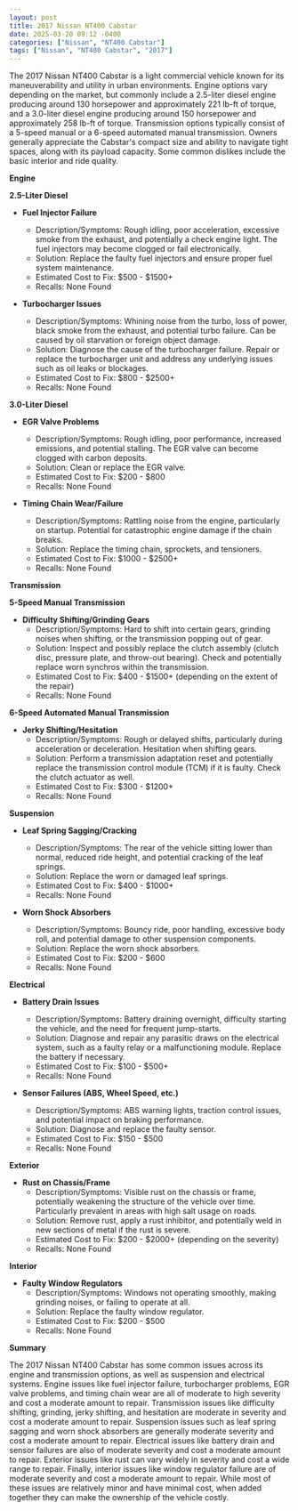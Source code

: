 ```yaml
---
layout: post
title: 2017 Nissan NT400 Cabstar
date: 2025-03-20 09:12 -0400
categories: ["Nissan", "NT400 Cabstar"]
tags: ["Nissan", "NT400 Cabstar", "2017"]
---
```

The 2017 Nissan NT400 Cabstar is a light commercial vehicle known for its maneuverability and utility in urban environments. Engine options vary depending on the market, but commonly include a 2.5-liter diesel engine producing around 130 horsepower and approximately 221 lb-ft of torque, and a 3.0-liter diesel engine producing around 150 horsepower and approximately 258 lb-ft of torque. Transmission options typically consist of a 5-speed manual or a 6-speed automated manual transmission. Owners generally appreciate the Cabstar's compact size and ability to navigate tight spaces, along with its payload capacity. Some common dislikes include the basic interior and ride quality.

**Engine**

**2.5-Liter Diesel**

*   **Fuel Injector Failure**
    *   Description/Symptoms: Rough idling, poor acceleration, excessive smoke from the exhaust, and potentially a check engine light. The fuel injectors may become clogged or fail electronically.
    *   Solution: Replace the faulty fuel injectors and ensure proper fuel system maintenance.
    *   Estimated Cost to Fix: $500 - $1500+
    *   Recalls: None Found

*   **Turbocharger Issues**
    *   Description/Symptoms: Whining noise from the turbo, loss of power, black smoke from the exhaust, and potential turbo failure. Can be caused by oil starvation or foreign object damage.
    *   Solution: Diagnose the cause of the turbocharger failure. Repair or replace the turbocharger unit and address any underlying issues such as oil leaks or blockages.
    *   Estimated Cost to Fix: $800 - $2500+
    *   Recalls: None Found

**3.0-Liter Diesel**

*   **EGR Valve Problems**
    *   Description/Symptoms: Rough idling, poor performance, increased emissions, and potential stalling. The EGR valve can become clogged with carbon deposits.
    *   Solution: Clean or replace the EGR valve.
    *   Estimated Cost to Fix: $200 - $800
    *   Recalls: None Found

*   **Timing Chain Wear/Failure**
    *   Description/Symptoms: Rattling noise from the engine, particularly on startup. Potential for catastrophic engine damage if the chain breaks.
    *   Solution: Replace the timing chain, sprockets, and tensioners.
    *   Estimated Cost to Fix: $1000 - $2500+
    *   Recalls: None Found

**Transmission**

**5-Speed Manual Transmission**

*   **Difficulty Shifting/Grinding Gears**
    *   Description/Symptoms: Hard to shift into certain gears, grinding noises when shifting, or the transmission popping out of gear.
    *   Solution: Inspect and possibly replace the clutch assembly (clutch disc, pressure plate, and throw-out bearing). Check and potentially replace worn synchros within the transmission.
    *   Estimated Cost to Fix: $400 - $1500+ (depending on the extent of the repair)
    *   Recalls: None Found

**6-Speed Automated Manual Transmission**

*   **Jerky Shifting/Hesitation**
    *   Description/Symptoms: Rough or delayed shifts, particularly during acceleration or deceleration. Hesitation when shifting gears.
    *   Solution: Perform a transmission adaptation reset and potentially replace the transmission control module (TCM) if it is faulty. Check the clutch actuator as well.
    *   Estimated Cost to Fix: $300 - $1200+
    *   Recalls: None Found

**Suspension**

*   **Leaf Spring Sagging/Cracking**
    *   Description/Symptoms: The rear of the vehicle sitting lower than normal, reduced ride height, and potential cracking of the leaf springs.
    *   Solution: Replace the worn or damaged leaf springs.
    *   Estimated Cost to Fix: $400 - $1000+
    *   Recalls: None Found

*   **Worn Shock Absorbers**
    *   Description/Symptoms: Bouncy ride, poor handling, excessive body roll, and potential damage to other suspension components.
    *   Solution: Replace the worn shock absorbers.
    *   Estimated Cost to Fix: $200 - $600
    *   Recalls: None Found

**Electrical**

*   **Battery Drain Issues**
    *   Description/Symptoms: Battery draining overnight, difficulty starting the vehicle, and the need for frequent jump-starts.
    *   Solution: Diagnose and repair any parasitic draws on the electrical system, such as a faulty relay or a malfunctioning module. Replace the battery if necessary.
    *   Estimated Cost to Fix: $100 - $500+
    *   Recalls: None Found

*   **Sensor Failures (ABS, Wheel Speed, etc.)**
    *   Description/Symptoms: ABS warning lights, traction control issues, and potential impact on braking performance.
    *   Solution: Diagnose and replace the faulty sensor.
    *   Estimated Cost to Fix: $150 - $500
    *   Recalls: None Found

**Exterior**

*   **Rust on Chassis/Frame**
    *   Description/Symptoms: Visible rust on the chassis or frame, potentially weakening the structure of the vehicle over time. Particularly prevalent in areas with high salt usage on roads.
    *   Solution: Remove rust, apply a rust inhibitor, and potentially weld in new sections of metal if the rust is severe.
    *   Estimated Cost to Fix: $200 - $2000+ (depending on the severity)
    *   Recalls: None Found

**Interior**

*   **Faulty Window Regulators**
    *   Description/Symptoms: Windows not operating smoothly, making grinding noises, or failing to operate at all.
    *   Solution: Replace the faulty window regulator.
    *   Estimated Cost to Fix: $200 - $500
    *   Recalls: None Found

**Summary**

The 2017 Nissan NT400 Cabstar has some common issues across its engine and transmission options, as well as suspension and electrical systems. Engine issues like fuel injector failure, turbocharger problems, EGR valve problems, and timing chain wear are all of moderate to high severity and cost a moderate amount to repair. Transmission issues like difficulty shifting, grinding, jerky shifting, and hesitation are moderate in severity and cost a moderate amount to repair. Suspension issues such as leaf spring sagging and worn shock absorbers are generally moderate severity and cost a moderate amount to repair. Electrical issues like battery drain and sensor failures are also of moderate severity and cost a moderate amount to repair. Exterior issues like rust can vary widely in severity and cost a wide range to repair. Finally, interior issues like window regulator failure are of moderate severity and cost a moderate amount to repair. While most of these issues are relatively minor and have minimal cost, when added together they can make the ownership of the vehicle costly.

